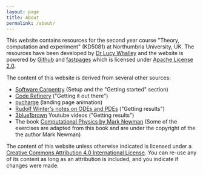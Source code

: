 ```yaml
---
layout: page
title: About 
permalink: /about/
---
```


This website contains resources for the second year course "Theory, computation and experiment" (KD5081) at Northumbria University, UK. The resources have been developed by [Dr Lucy Whalley](https://lucydot.github.io) and the website is powered by [Github](https://github.com/NU-CEM/CompPhys/) and [fastpages](https://github.com/fastai/fastpages) which is licensed under [Apache License 2.0](https://www.apache.org/licenses/LICENSE-2.0.txt).

The content of this website is derived from several other sources:

- [Software Carpentry](https://software-carpentry.org/) (Setup and the "Getting started" section)
- [Code Refinery](https://coderefinery.org/) ("Getting it out there")
- [pycharge](https://pycharge.readthedocs.io/en/latest/) (landing page animation)
- [Rudolf Winter's notes on ODEs and PDEs](https://users.aber.ac.uk/ruw/teach/260/) ("Getting results")
- [3blue1brown](https://www.youtube.com/channel/UCYO_jab_esuFRV4b17AJtAw) Youtube videos ("Getting results")
- The book [Computational Physics by Mark Newman](http://www-personal.umich.edu/~mejn/cp/) (Some of the exercises are adapted from this book and are under the copyright of the the author Mark Newman)

The content of this website unless otherwise indicated is licensed under a [Creative Commons Attribution 4.0 International License](https://creativecommons.org/licenses/by/4.0/). You can re-use any of its content as long as an attribution is included, and you indicate if changes were made.




